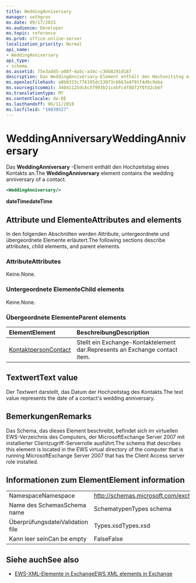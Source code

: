 ```yaml
---
title: WeddingAnniversary
manager: sethgros
ms.date: 09/17/2015
ms.audience: Developer
ms.topic: reference
ms.prod: office-online-server
localization_priority: Normal
api_name:
- WeddingAnniversary
api_type:
- schema
ms.assetid: 75e3add5-a08f-4a5c-a34c-c36b8291d187
description: Das WeddingAnniversary-Element enthält den Hochzeitstag eines Kontakts an.
ms.openlocfilehash: a0b8333c776195dc53973c6663a4f91f4d8c9aba
ms.sourcegitcommit: 34041125dc8c5f993b21cebfc4f8b72f0fd2cb6f
ms.translationtype: MT
ms.contentlocale: de-DE
ms.lasthandoff: 06/11/2018
ms.locfileid: "19839527"
---
```

# <a name="weddinganniversary"></a><span data-ttu-id="36637-103">WeddingAnniversary</span><span class="sxs-lookup"><span data-stu-id="36637-103">WeddingAnniversary</span></span>

<span data-ttu-id="36637-104">Das **WeddingAnniversary** -Element enthält den Hochzeitstag eines Kontakts an.</span><span class="sxs-lookup"><span data-stu-id="36637-104">The **WeddingAnniversary** element contains the wedding anniversary of a contact.</span></span> 
  
```xml
<WeddingAnniversary/>
```

 <span data-ttu-id="36637-105">**dateTime**</span><span class="sxs-lookup"><span data-stu-id="36637-105">**dateTime**</span></span>
## <a name="attributes-and-elements"></a><span data-ttu-id="36637-106">Attribute und Elemente</span><span class="sxs-lookup"><span data-stu-id="36637-106">Attributes and elements</span></span>

<span data-ttu-id="36637-107">In den folgenden Abschnitten werden Attribute, untergeordnete und übergeordnete Elemente erläutert.</span><span class="sxs-lookup"><span data-stu-id="36637-107">The following sections describe attributes, child elements, and parent elements.</span></span>
  
### <a name="attributes"></a><span data-ttu-id="36637-108">Attribute</span><span class="sxs-lookup"><span data-stu-id="36637-108">Attributes</span></span>

<span data-ttu-id="36637-109">Keine.</span><span class="sxs-lookup"><span data-stu-id="36637-109">None.</span></span>
  
### <a name="child-elements"></a><span data-ttu-id="36637-110">Untergeordnete Elemente</span><span class="sxs-lookup"><span data-stu-id="36637-110">Child elements</span></span>

<span data-ttu-id="36637-111">Keine.</span><span class="sxs-lookup"><span data-stu-id="36637-111">None.</span></span>
  
### <a name="parent-elements"></a><span data-ttu-id="36637-112">Übergeordnete Elemente</span><span class="sxs-lookup"><span data-stu-id="36637-112">Parent elements</span></span>

|<span data-ttu-id="36637-113">**Element**</span><span class="sxs-lookup"><span data-stu-id="36637-113">**Element**</span></span>|<span data-ttu-id="36637-114">**Beschreibung**</span><span class="sxs-lookup"><span data-stu-id="36637-114">**Description**</span></span>|
|:-----|:-----|
|[<span data-ttu-id="36637-115">Kontaktperson</span><span class="sxs-lookup"><span data-stu-id="36637-115">Contact</span></span>](contact.md) <br/> |<span data-ttu-id="36637-116">Stellt ein Exchange-Kontaktelement dar.</span><span class="sxs-lookup"><span data-stu-id="36637-116">Represents an Exchange contact item.</span></span>  <br/> |
   
## <a name="text-value"></a><span data-ttu-id="36637-117">Textwert</span><span class="sxs-lookup"><span data-stu-id="36637-117">Text value</span></span>

<span data-ttu-id="36637-118">Der Textwert darstellt, das Datum der Hochzeitstag des Kontakts.</span><span class="sxs-lookup"><span data-stu-id="36637-118">The text value represents the date of a contact's wedding anniversary.</span></span>
  
## <a name="remarks"></a><span data-ttu-id="36637-119">Bemerkungen</span><span class="sxs-lookup"><span data-stu-id="36637-119">Remarks</span></span>

<span data-ttu-id="36637-120">Das Schema, das dieses Element beschreibt, befindet sich im virtuellen EWS-Verzeichnis des Computers, der MicrosoftExchange Server 2007 mit installierter Clientzugriff-Serverrolle ausführt.</span><span class="sxs-lookup"><span data-stu-id="36637-120">The schema that describes this element is located in the EWS virtual directory of the computer that is running MicrosoftExchange Server 2007 that has the Client Access server role installed.</span></span>
  
## <a name="element-information"></a><span data-ttu-id="36637-121">Informationen zum Element</span><span class="sxs-lookup"><span data-stu-id="36637-121">Element information</span></span>

|||
|:-----|:-----|
|<span data-ttu-id="36637-122">Namespace</span><span class="sxs-lookup"><span data-stu-id="36637-122">Namespace</span></span>  <br/> |http://schemas.microsoft.com/exchange/services/2006/types  <br/> |
|<span data-ttu-id="36637-123">Name des Schemas</span><span class="sxs-lookup"><span data-stu-id="36637-123">Schema name</span></span>  <br/> |<span data-ttu-id="36637-124">Schematypen</span><span class="sxs-lookup"><span data-stu-id="36637-124">Types schema</span></span>  <br/> |
|<span data-ttu-id="36637-125">Überprüfungsdatei</span><span class="sxs-lookup"><span data-stu-id="36637-125">Validation file</span></span>  <br/> |<span data-ttu-id="36637-126">Types.xsd</span><span class="sxs-lookup"><span data-stu-id="36637-126">Types.xsd</span></span>  <br/> |
|<span data-ttu-id="36637-127">Kann leer sein</span><span class="sxs-lookup"><span data-stu-id="36637-127">Can be empty</span></span>  <br/> |<span data-ttu-id="36637-128">False</span><span class="sxs-lookup"><span data-stu-id="36637-128">False</span></span>  <br/> |
   
## <a name="see-also"></a><span data-ttu-id="36637-129">Siehe auch</span><span class="sxs-lookup"><span data-stu-id="36637-129">See also</span></span>



- [<span data-ttu-id="36637-130">EWS-XML-Elemente in Exchange</span><span class="sxs-lookup"><span data-stu-id="36637-130">EWS XML elements in Exchange</span></span>](ews-xml-elements-in-exchange.md)

